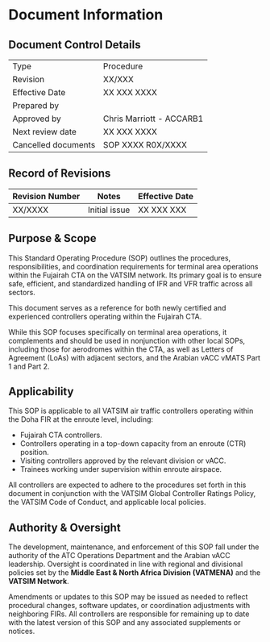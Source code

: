 # Document Information
## Document Control Details
|                     |                                                   |
|---------------------|---------------------------------------------------|
|         Type        |                    Procedure                      |
|       Revision      |                     XX/XXX                        |
|    Effective Date   |                    XX XXX XXXX                    |
|     Prepared by     |                                                   |
|     Approved by     |             Chris Marriott - ACCARB1              |
|   Next review date  |                    XX XXX XXXX                    |
| Cancelled documents |                SOP XXXX R0X/XXXX                  |

## Record of Revisions
<table><thead>
  <tr>
    <th>Revision Number</th>
    <th>Notes</th>
    <th>Effective Date</th>
  </tr></thead>
<tbody>
  <tr>
    <td>XX/XXXX</td>
    <td>Initial issue</td>
    <td>XX XXX XXX</td>
  </tr>
</tbody></table>

## Purpose & Scope
This Standard Operating Procedure (SOP) outlines the procedures, responsibilities, and coordination requirements for terminal area operations within the Fujairah CTA on the VATSIM network. Its primary goal is to ensure safe, efficient, and standardized handling of IFR and VFR traffic across all sectors.

This document serves as a reference for both newly certified and experienced controllers operating within the Fujairah CTA.

While this SOP focuses specifically on terminal area operations, it complements and should be used in nonjunction with other local SOPs, including those for aerodromes within the CTA, as well as Letters of Agreement (LoAs) with adjacent sectors, and the Arabian vACC vMATS Part 1 and Part 2.

## Applicability
This SOP is applicable to all VATSIM air traffic controllers operating within the Doha FIR at the enroute level, including:

- Fujairah CTA controllers.
- Controllers operating in a top-down capacity from an enroute (CTR) position.
- Visiting controllers approved by the relevant division or vACC.
- Trainees working under supervision within enroute airspace.

All controllers are expected to adhere to the procedures set forth in this document in conjunction with the VATSIM Global Controller Ratings Policy, the VATSIM Code of Conduct, and applicable local policies.

## Authority & Oversight
The development, maintenance, and enforcement of this SOP fall under the authority of the ATC Operations Department and the Arabian vACC leadership. Oversight is coordinated in line with regional and divisional policies set by the **Middle East & North Africa Division (VATMENA)** and the **VATSIM Network**.

Amendments or updates to this SOP may be issued as needed to reflect procedural changes, software updates, or coordination adjustments with neighboring FIRs. All controllers are responsible for remaining up to date with the latest version of this SOP and any associated supplements or notices.